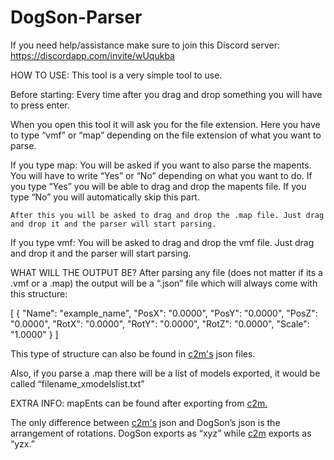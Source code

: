 # DogSon-Parser
If you need help/assistance make sure to join this Discord server: https://discordapp.com/invite/wUqukba



HOW TO USE:
This tool is a very simple tool to use. 

Before starting: Every time after you drag and drop something you will have to press enter.

When you open this tool it will ask you for the file extension. Here you have to type “vmf” or “map” depending on the file extension of what you want to parse.

If you type map:
	You will be asked if you want to also parse the mapents. You will have to write “Yes” or “No” depending on what you want to do. If you type “Yes” you will be able to drag and drop the mapents file. If you type “No” you will automatically skip this part.

	After this you will be asked to drag and drop the .map file. Just drag and drop it and the parser will start parsing.

If you type vmf:
	You will be asked to drag and drop the vmf file. Just drag and drop it and the parser will start parsing.

WHAT WILL THE OUTPUT BE?
After parsing any file (does not matter if its a .vmf or a .map) the output will be a “.json” file which will always come with this structure:

[
  {
    "Name": "example_name",
    "PosX": "0.0000",
    "PosY": "0.0000",
    "PosZ": "0.0000",
    "RotX": "0.0000",
    "RotY": "0.0000",
    "RotZ": "0.0000",
    "Scale": "1.0000"
  }
]

This type of structure can also be found in [c2m's](https://github.com/sheilan102/C2M)
 json files.

Also, if you parse a .map there will be a list of models exported, it would be called “filename_xmodelslist.txt”

EXTRA INFO:
mapEnts can be found after exporting from [c2m.](https://github.com/sheilan102/C2M)

The only difference between [c2m's](https://github.com/sheilan102/C2M) json and DogSon’s json is the arrangement of rotations. DogSon exports as “xyz” while [c2m](https://github.com/sheilan102/C2M) exports as “yzx.”
